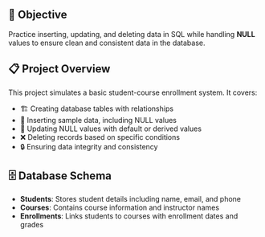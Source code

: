 ## 🎯 Objective
Practice inserting, updating, and deleting data in SQL while handling **NULL** values to ensure clean and consistent data in the database.

## 📋 Project Overview
This project simulates a basic student-course enrollment system. It covers:

- 🏗️ Creating database tables with relationships  
- 📝 Inserting sample data, including NULL values  
- 🔄 Updating NULL values with default or derived values  
- ❌ Deleting records based on specific conditions  
- 🔒 Ensuring data integrity and consistency

## 🗄️ Database Schema
- **Students**: Stores student details including name, email, and phone  
- **Courses**: Contains course information and instructor names  
- **Enrollments**: Links students to courses with enrollment dates and grades  





